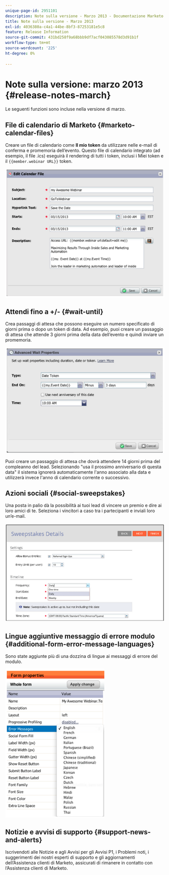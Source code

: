 ```yaml
---
unique-page-id: 2951101
description: Note sulla versione - Marzo 2013 - Documentazione Marketo - Documentazione del prodotto
title: Note sulla versione - Marzo 2013
exl-id: 4036380a-c4a1-44be-8bf3-87253181e5c8
feature: Release Information
source-git-commit: 431bd258f9a68bbb9df7acf043085578d3d91b1f
workflow-type: tm+mt
source-wordcount: '225'
ht-degree: 0%

---
```


# Note sulla versione: marzo 2013 {#release-notes-march}

Le seguenti funzioni sono incluse nella versione di marzo.

## File di calendario di Marketo {#marketo-calendar-files}

Creare un file di calendario come **Il mio token** da utilizzare nelle e-mail di conferma e promemoria dell’evento. Questo file di calendario integrato (ad esempio, il file .ics) eseguirà il rendering di tutti i token, inclusi i Miei token e il `{{member.webinar URL}}` token.

![](assets/image2014-9-22-15-3a35-3a24.png)

## Attendi fino a +/- {#wait-until}

Crea passaggi di attesa che possono eseguire un numero specificato di giorni prima o dopo un token di data. Ad esempio, puoi creare un passaggio di attesa che attende 3 giorni prima della data dell’evento e quindi inviare un promemoria.

![](assets/image2014-9-22-15-3a35-3a44.png)

Puoi creare un passaggio di attesa che dovrà attendere 14 giorni prima del compleanno del lead. Selezionando &quot;usa il prossimo anniversario di questa data&quot; il sistema ignorerà automaticamente l&#39;anno associato alla data e utilizzerà invece l&#39;anno di calendario corrente o successivo.

## Azioni sociali {#social-sweepstakes}

Una posta in palio dà la possibilità ai tuoi lead di vincere un premio e dire ai loro amici di te. Seleziona i vincitori a caso tra i partecipanti e inviali loro un’e-mail.

![](assets/image2014-9-22-15-3a36-3a55.png)

## Lingue aggiuntive messaggio di errore modulo {#additional-form-error-message-languages}

Sono state aggiunte più di una dozzina di lingue ai messaggi di errore del modulo.

![](assets/image2014-9-22-15-3a37-3a25.png)

## Notizie e avvisi di supporto {#support-news-and-alerts}

Iscrivendoti alle Notizie e agli Avvisi per gli Avvisi P1, i Problemi noti, i suggerimenti dei nostri esperti di supporto e gli aggiornamenti dell’Assistenza clienti di Marketo, assicurati di rimanere in contatto con l’Assistenza clienti di Marketo.
